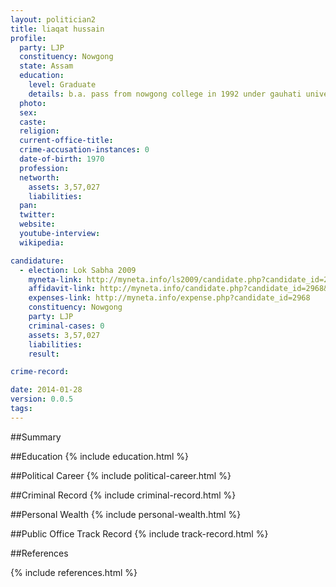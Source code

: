 ```yaml
---
layout: politician2
title: liaqat hussain
profile: 
  party: LJP
  constituency: Nowgong
  state: Assam
  education: 
    level: Graduate
    details: b.a. pass from nowgong college in 1992 under gauhati university
  photo: 
  sex: 
  caste: 
  religion: 
  current-office-title: 
  crime-accusation-instances: 0
  date-of-birth: 1970
  profession: 
  networth: 
    assets: 3,57,027
    liabilities: 
  pan: 
  twitter: 
  website: 
  youtube-interview: 
  wikipedia: 

candidature: 
  - election: Lok Sabha 2009
    myneta-link: http://myneta.info/ls2009/candidate.php?candidate_id=2968
    affidavit-link: http://myneta.info/candidate.php?candidate_id=2968&scan=original
    expenses-link: http://myneta.info/expense.php?candidate_id=2968
    constituency: Nowgong 
    party: LJP
    criminal-cases: 0
    assets: 3,57,027
    liabilities: 
    result:  

crime-record: 

date: 2014-01-28
version: 0.0.5
tags: 
---
```

##Summary


##Education
{% include education.html %}


##Political Career
{% include political-career.html %}


##Criminal Record
{% include criminal-record.html %}


##Personal Wealth
{% include personal-wealth.html %}


##Public Office Track Record
{% include track-record.html %}


##References


{% include references.html %}
